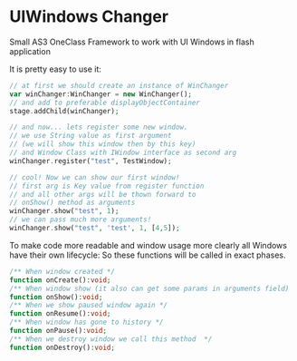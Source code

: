 UIWindows Changer
==========
Small AS3 OneClass Framework to work with UI Windows in flash application

  
  
It is pretty easy to use it:
```php
// at first we should create an instance of WinChanger
var winChanger:WinChanger = new WinChanger(); 
// and add to preferable displayObjectContainer
stage.addChild(winChanger);

// and now... lets register some new window. 
// we use String value as first argument
// (we will show this window then by this key)
// and Window Class with IWindow interface as second arg
winChanger.register("test", TestWindow);

// cool! Now we can show our first window!
// first arg is Key value from register function
// and all other args will be thown forward to 
// onShow() method as arguments
winChanger.show("test", 1);
// we can pass much more arguments!
winChanger.show("test", 'test', 1, [4,5]);
```
    


To make code more readable and window usage more clearly all Windows have their own lifecycle:
So these functions will be called in exact phases.
```php
/** When window created */
function onCreate():void;
/** When window show (it also can get some params in arguments field)  */
function onShow():void;
/** When we show paused window again */
function onResume():void;
/** When window has gone to history */
function onPause():void;
/** When we destroy window we call this method  */
function onDestroy():void;
```
